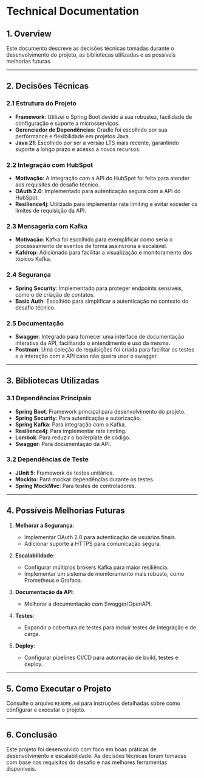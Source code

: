 # Technical Documentation

## 1. Overview
Este documento descreve as decisões técnicas tomadas durante o desenvolvimento do projeto, as bibliotecas utilizadas e as possíveis melhorias futuras.

---

## 2. Decisões Técnicas

### 2.1 Estrutura do Projeto
- **Framework**: Utilizei o Spring Boot devido à sua robustez, facilidade de configuração e suporte a microsserviços.
- **Gerenciador de Dependências**: Gradle foi escolhido por sua performance e flexibilidade em projetos Java.
- **Java 21**: Escolhido por ser a versão LTS mais recente, garantindo suporte a longo prazo e acesso a novos recursos.

### 2.2 Integração com HubSpot
- **Motivação**: A integração com a API do HubSpot foi feita para atender aos requisitos do desafio técnico.
- **OAuth 2.0**: Implementado para autenticação segura com a API do HubSpot.
- **Resilience4j**: Utilizado para implementar rate limiting e evitar exceder os limites de requisição da API.

### 2.3 Mensageria com Kafka
- **Motivação**: Kafka foi escolhido para exemplificar como seria o processamento de eventos de forma assíncrona e escalável.
- **Kafdrop**: Adicionado para facilitar a visualização e monitoramento dos tópicos Kafka.

### 2.4 Segurança
- **Spring Security**: Implementado para proteger endpoints sensíveis, como o de criação de contatos.
- **Basic Auth**: Escolhido para simplificar a autenticação no contexto do desafio técnico.

### 2.5 Documentação
- **Swagger**: Integrado para fornecer uma interface de documentação interativa da API, facilitando o entendimento e uso da mesma.
- **Postman**: Uma coleção de requisições foi criada para facilitar os testes e a interação com a API caso não queira usar o swagger.

---

## 3. Bibliotecas Utilizadas

### 3.1 Dependências Principais
- **Spring Boot**: Framework principal para desenvolvimento do projeto.
- **Spring Security**: Para autenticação e autorização.
- **Spring Kafka**: Para integração com o Kafka.
- **Resilience4j**: Para implementar rate limiting.
- **Lombok**: Para reduzir o boilerplate de código.
- **Swagger**: Para documentação da API.

### 3.2 Dependências de Teste
- **JUnit 5**: Framework de testes unitários.
- **Mockito**: Para mockar dependências durante os testes.
- **Spring MockMvc**: Para testes de controladores.

---

## 4. Possíveis Melhorias Futuras

1. **Melhorar a Segurança**:
    - Implementar OAuth 2.0 para autenticação de usuários finais.
    - Adicionar suporte a HTTPS para comunicação segura.

2. **Escalabilidade**:
    - Configurar múltiplos brokers Kafka para maior resiliência.
    - Implementar um sistema de monitoramento mais robusto, como Prometheus e Grafana.

3. **Documentação da API**:
    - Melhorar a documentação com Swagger/OpenAPI.

4. **Testes**:
    - Expandir a cobertura de testes para incluir testes de integração e de carga.

5. **Deploy**:
    - Configurar pipelines CI/CD para automação de build, testes e deploy.

---

## 5. Como Executar o Projeto
Consulte o arquivo `README.md` para instruções detalhadas sobre como configurar e executar o projeto.

---

## 6. Conclusão
Este projeto foi desenvolvido com foco em boas práticas de desenvolvimento e escalabilidade. As decisões técnicas foram tomadas com base nos requisitos do desafio e nas melhores ferramentas disponíveis.